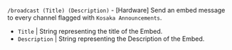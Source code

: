 `/broadcast (Title) (Description)` - [Hardware] Send an embed message to every channel flagged with `Kosaka Announcements`.
- `Title` | String representing the title of the Embed.
- `Description` | String representing the Description of the Embed.
